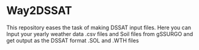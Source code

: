 # Way2DSSAT 
This repository eases the task of making DSSAT input files. Here you can Input your yearly weather data .csv files and Soil files from gSSURGO and get output as the DSSAT format .SOL and .WTH files
